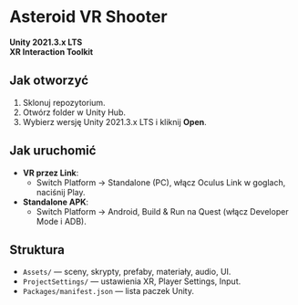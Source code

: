 # Asteroid VR Shooter

**Unity 2021.3.x LTS**  
**XR Interaction Toolkit**  

## Jak otworzyć
1. Sklonuj repozytorium.
2. Otwórz folder w Unity Hub.
3. Wybierz wersję Unity 2021.3.x LTS i kliknij **Open**.

## Jak uruchomić
- **VR przez Link**:  
  - Switch Platform → Standalone (PC), włącz Oculus Link w goglach, naciśnij Play.  
- **Standalone APK**:  
  - Switch Platform → Android, Build & Run na Quest (włącz Developer Mode i ADB).

## Struktura
- `Assets/` — sceny, skrypty, prefaby, materiały, audio, UI.  
- `ProjectSettings/` — ustawienia XR, Player Settings, Input.  
- `Packages/manifest.json` — lista paczek Unity.
